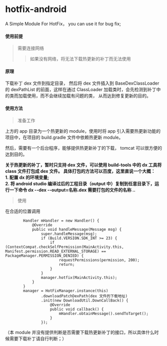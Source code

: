 # hotfix-android
A Simple Module For HotFix， you can use it for bug fix;
#### 使用前提
> 需要连接网络
>> 如果没有网络，将无法下载热更新的补丁而无法使用

#### 原理

下载补丁 dex 文件到指定目录， 然后将 dex 文件插入到 BaseDexClassLoader 的 dexPathList 的前面，这样在通过 ClassLoader 加载类时，会先检测到补丁中的类而加载使用，而不会继续加载有问题的类， 从而达到修复更新的目的。

#### 使用方法

> 准备工作

上方的 app 目录为一个热更新的 module，使用时将 app 引入需要热更新功能的项目中，在项目的 build.gradle 文件中依赖热更新 module。

然后，需要有一个后台程序，能够提供热更新补丁的下载， tomcat 可以很方便的达到目的。

<b>关于热更新的补丁，暂时只支持 dex 文件，可以使用 build-tools 中的 dx 工具将 class 文件打包成 dex 文件。 具体打包的方法可以百度，这里直说一个大概：</br>
	1. 配置 dx 的环境变量;</br>
	2. 将 android studio 编译过后的工程目录（output 中）复制到任意目录下，运行一下命令
		dx --dex --output=名称.dex 需要打包的文件的名称 ..
</b>

> 使用

在合适的位置调用

			Handler mHandler = new Handler() {
				@Override
		        public void handleMessage(Message msg) {
		            super.handleMessage(msg);
		            if (Build.VERSION.SDK_INT >= 23) {
		                if (ContextCompat.checkSelfPermission(MainActivity.this, Manifest.permission.READ_EXTERNAL_STORAGE) == PackageManager.PERMISSION_DENIED) {
		                    requestPermissions(permission, 200);
		                    return;
		                }
		            }
		            manager.hotfix(MainActivity.this);
		        }
			}
            manager = HotFixManager.instance(this)
                    .downloadPatchDexPath(dex 文件的下载地址)
                    .init(new DownloadUtil.DownCallBack() {
                        @Override
                        public void callback() {
                            mHandler.obtainMessage().sendToTarget();
                        }
                    });
        


（本 module 并没有提供判断是否需要下载热更新补丁的接口，所以具体什么时候需要下载补丁请自行判断；）
